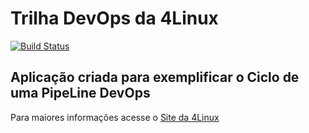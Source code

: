 # Trilha DevOps da 4Linux

<!-- Altere a Flag abaixo com sua URL do Travis -->
[![Build Status](https://travis-ci.org/goncomarca/DevOpsLab-HelloWorld.svg?branch=master)](https://travis-ci.org/goncomarca/DevOpsLab-HelloWorld)

## Aplicação criada para exemplificar o Ciclo de uma PipeLine DevOps


Para maiores informações acesse o [Site da 4Linux](https://www.4linux.com.br/cursos/devops)
